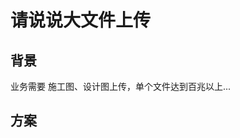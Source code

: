 <!--
 * @Author: NanNan
 * @Date: 2025-07-06 06:23:22
 * @LastEditTime: 2025-07-06 06:26:36
 * @Description:
-->

# 请说说大文件上传

## 背景

业务需要 施工图、设计图上传，单个文件达到百兆以上...

## 方案
